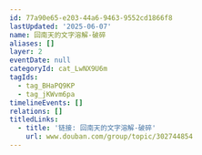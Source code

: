 ```yaml
---
id: 77a90e65-e203-44a6-9463-9552cd1866f8
lastUpdated: '2025-06-07'
name: 回南天的文字溶解-破碎
aliases: []
layer: 2
eventDate: null
categoryId: cat_LwNX9U6m
tagIds:
  - tag_BHaPQ9KP
  - tag_jKWvm6pa
timelineEvents: []
relations: []
titledLinks:
  - title: '链接: 回南天的文字溶解-破碎'
    url: www.douban.com/group/topic/302744854
---
```


